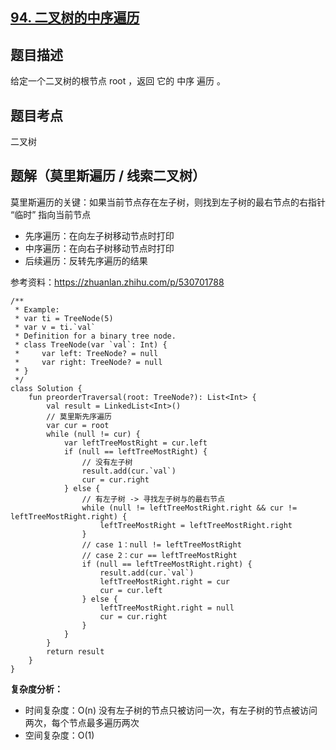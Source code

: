 ## [94. 二叉树的中序遍历](https://leetcode.cn/problems/binary-tree-inorder-traversal/description/)

## 题目描述

给定一个二叉树的根节点 root ，返回 它的 中序 遍历 。

## 题目考点

二叉树

## 题解（莫里斯遍历 / 线索二叉树）

莫里斯遍历的关键：如果当前节点存在左子树，则找到左子树的最右节点的右指针 “临时” 指向当前节点

- 先序遍历：在向左子树移动节点时打印
- 中序遍历：在向右子树移动节点时打印
- 后续遍历：反转先序遍历的结果

参考资料：https://zhuanlan.zhihu.com/p/530701788

```
/**
 * Example:
 * var ti = TreeNode(5)
 * var v = ti.`val`
 * Definition for a binary tree node.
 * class TreeNode(var `val`: Int) {
 *     var left: TreeNode? = null
 *     var right: TreeNode? = null
 * }
 */
class Solution {
    fun preorderTraversal(root: TreeNode?): List<Int> {
        val result = LinkedList<Int>()
        // 莫里斯先序遍历
        var cur = root
        while (null != cur) {
            var leftTreeMostRight = cur.left
            if (null == leftTreeMostRight) {
                // 没有左子树
                result.add(cur.`val`)
                cur = cur.right
            } else {
                // 有左子树 -> 寻找左子树与的最右节点
                while (null != leftTreeMostRight.right && cur != leftTreeMostRight.right) {
                    leftTreeMostRight = leftTreeMostRight.right
                }
                // case 1：null != leftTreeMostRight
                // case 2：cur == leftTreeMostRight
                if (null == leftTreeMostRight.right) {
                    result.add(cur.`val`)
                    leftTreeMostRight.right = cur
                    cur = cur.left
                } else {
                    leftTreeMostRight.right = null
                    cur = cur.right
                }
            }
        }
        return result
    }
}
```

**复杂度分析：**

- 时间复杂度：O(n) 没有左子树的节点只被访问一次，有左子树的节点被访问两次，每个节点最多遍历两次
- 空间复杂度：O(1) 
